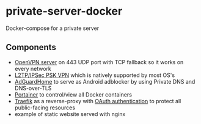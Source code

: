 # private-server-docker
Docker-compose for a private server

## Components
- [OpenVPN server](https://github.com/kylemanna/docker-openvpn) on 443 UDP port with TCP fallback so it works on every network
- [L2TP/IPSec PSK VPN](https://github.com/hwdsl2/docker-ipsec-vpn-server) which is natively supported by most OS's
- [AdGuardHome](https://github.com/AdguardTeam/AdGuardHome) to serve as Android adblocker by using Private DNS and DNS-over-TLS
- [Portainer](https://github.com/portainer/portainer) to control/view all Docker containers
- [Traefik](https://github.com/traefik/traefik) as a reverse-proxy with [OAuth authentication](https://github.com/thomseddon/traefik-forward-auth) to protect all public-facing resources 
- example of static website served with nginx